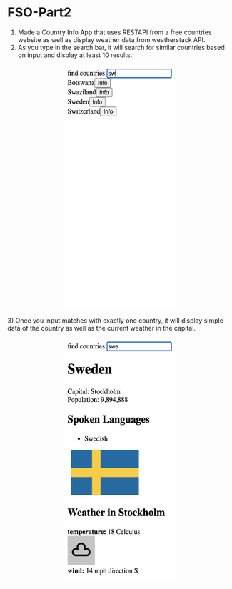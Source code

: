 # FSO-Part2

1) Made a Country Info App that uses RESTAPI from a free countries website as well as display weather data from weatherstack API.
2) As you type in the search bar, it will search for similar countries based on input and display at least 10 results.
<p align="center">
<img src= "https://github.com/dou10/FSO-Part2/blob/master/Screen%20Shot%20part%202.png" height="550" width="250" align=center>
</p>
3) Once you input matches with exactly one country, it will display simple data of the country as well as the current weather in the capital.
<p align="center">
<img src= "https://github.com/dou10/FSO-Part2/blob/master/Screen%20Shot%20part%203.png" height="550" width="250" align=center>
</p>
